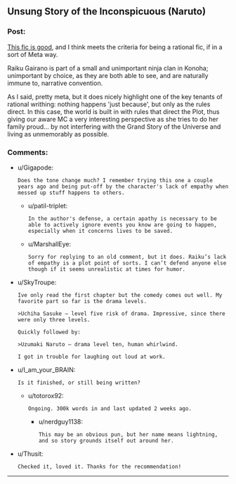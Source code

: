 ## Unsung Story of the Inconspicuous (Naruto)

### Post:

[This fic is good](https://www.fanfiction.net/s/5514187/1/Unsung-Story-of-the-Inconspicuous), and I think meets the criteria for being a rational fic, if in a sort of Meta way. 

Raiku Gairano is part of a small and unimportant ninja clan in Konoha; unimportant by choice, as they are both able to see, and are naturally immune to, narrative convention.

As I said, pretty meta, but it does nicely highlight one of the key tenants of rational writhing: nothing happens 'just because', but only as the rules direct. In this case, the world is built in with rules that direct the Plot, thus giving our aware MC a very interesting perspective as she tries to do her family proud... by not interfering with the Grand Story of the Universe and living as unmemorably as possible.

### Comments:

- u/Gigapode:
  ```
  Does the tone change much? I remember trying this one a couple years ago and being put-off by the character's lack of empathy when messed up stuff happens to others.
  ```

  - u/patil-triplet:
    ```
    In the author's defense, a certain apathy is necessary to be able to actively ignore events you know are going to happen, especially when it concerns lives to be saved.
    ```

  - u/MarshallEye:
    ```
    Sorry for replying to an old comment, but it does. Raiku’s lack of empathy is a plot point of sorts. I can’t defend anyone else though if it seems unrealistic at times for humor.
    ```

- u/SkyTroupe:
  ```
  Ive only read the first chapter but the comedy comes out well. My favorite part so far is the drama levels. 

  >Uchiha Sasuke – level five risk of drama. Impressive, since there were only three levels.

  Quickly followed by:

  >Uzumaki Naruto – drama level ten, human whirlwind.

  I got in trouble for laughing out loud at work.
  ```

- u/I_am_your_BRAIN:
  ```
  Is it finished, or still being written?
  ```

  - u/totorox92:
    ```
    Ongoing. 300k words in and last updated 2 weeks ago.
    ```

    - u/nerdguy1138:
      ```
      This may be an obvious pun, but her name means lightning, and so story grounds itself out around her.
      ```

- u/Thusit:
  ```
  Checked it, loved it. Thanks for the recommendation!
  ```

---

